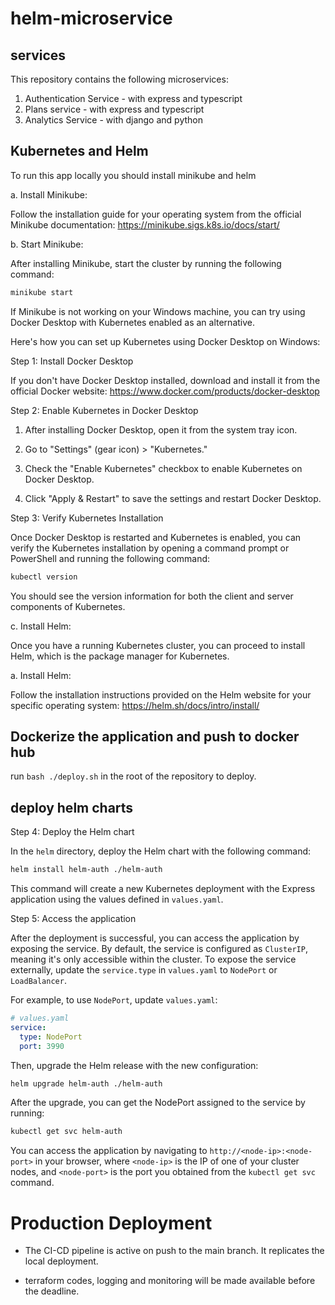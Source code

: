 # helm-microservice
## services
This repository contains the following microservices:
1. Authentication Service - with express and typescript
2. Plans service - with express and typescript
3. Analytics Service - with django and python

## Kubernetes and Helm
To run this app locally you should install minikube and helm

a. Install Minikube:

Follow the installation guide for your operating system from the official Minikube documentation: https://minikube.sigs.k8s.io/docs/start/

b. Start Minikube:

After installing Minikube, start the cluster by running the following command:

```bash
minikube start
```
If Minikube is not working on your Windows machine, you can try using Docker Desktop with Kubernetes enabled as an alternative.

Here's how you can set up Kubernetes using Docker Desktop on Windows:

Step 1: Install Docker Desktop

If you don't have Docker Desktop installed, download and install it from the official Docker website: https://www.docker.com/products/docker-desktop

Step 2: Enable Kubernetes in Docker Desktop

1. After installing Docker Desktop, open it from the system tray icon.

2. Go to "Settings" (gear icon) > "Kubernetes."

3. Check the "Enable Kubernetes" checkbox to enable Kubernetes on Docker Desktop.

4. Click "Apply & Restart" to save the settings and restart Docker Desktop.

Step 3: Verify Kubernetes Installation

Once Docker Desktop is restarted and Kubernetes is enabled, you can verify the Kubernetes installation by opening a command prompt or PowerShell and running the following command:

```bash
kubectl version
```
You should see the version information for both the client and server components of Kubernetes.

c. Install Helm:

Once you have a running Kubernetes cluster, you can proceed to install Helm, which is the package manager for Kubernetes.

a. Install Helm:

Follow the installation instructions provided on the Helm website for your specific operating system: https://helm.sh/docs/intro/install/

## Dockerize the application and push to docker hub
run `bash ./deploy.sh` in the root of the repository to deploy.
## deploy helm charts

Step 4: Deploy the Helm chart

In the `helm` directory, deploy the Helm chart with the following command:

```bash
helm install helm-auth ./helm-auth
```

This command will create a new Kubernetes deployment with the Express application using the values defined in `values.yaml`.

Step 5: Access the application

After the deployment is successful, you can access the application by exposing the service. By default, the service is configured as `ClusterIP`, meaning it's only accessible within the cluster. To expose the service externally, update the `service.type` in `values.yaml` to `NodePort` or `LoadBalancer`.

For example, to use `NodePort`, update `values.yaml`:

```yaml
# values.yaml
service:
  type: NodePort
  port: 3990
```

Then, upgrade the Helm release with the new configuration:

```bash
helm upgrade helm-auth ./helm-auth
```

After the upgrade, you can get the NodePort assigned to the service by running:

```bash
kubectl get svc helm-auth
```

You can access the application by navigating to `http://<node-ip>:<node-port>` in your browser, where `<node-ip>` is the IP of one of your cluster nodes, and `<node-port>` is the port you obtained from the `kubectl get svc` command.

# Production Deployment
- The CI-CD pipeline is active on push to the main branch. It replicates the local deployment.

- terraform codes, logging and monitoring will be made available before the deadline.